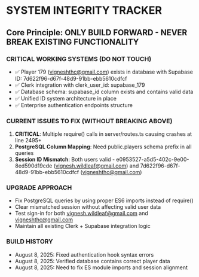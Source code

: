# SYSTEM INTEGRITY TRACKER
## Core Principle: ONLY BUILD FORWARD - NEVER BREAK EXISTING FUNCTIONALITY

### CRITICAL WORKING SYSTEMS (DO NOT TOUCH)
- ✅ Player 179 (vigneshthc@gmail.com) exists in database with Supabase ID: 7d622f96-d67f-48d9-91bb-ebb5610cdfcf
- ✅ Clerk integration with clerk_user_id: supabase_179
- ✅ Database schema: supabase_id column exists and contains valid data
- ✅ Unified ID system architecture in place
- ✅ Enterprise authentication endpoints structure

### CURRENT ISSUES TO FIX (WITHOUT BREAKING ABOVE)
1. **CRITICAL**: Multiple require() calls in server/routes.ts causing crashes at line 2495+
2. **PostgreSQL Column Mapping**: Need public.players schema prefix in all queries
3. **Session ID Mismatch**: Both users valid - e0953527-a5d5-402c-9e00-8ed590d19cde (vignesh.wildleaf@gmail.com) and 7d622f96-d67f-48d9-91bb-ebb5610cdfcf (vigneshthc@gmail.com)

### UPGRADE APPROACH
- Fix PostgreSQL queries by using proper ES6 imports instead of require()
- Clear mismatched session without affecting valid user data
- Test sign-in for both vignesh.wildleaf@gmail.com and vigneshthc@gmail.com
- Maintain all existing Clerk + Supabase integration logic

### BUILD HISTORY
- August 8, 2025: Fixed authentication hook syntax errors
- August 8, 2025: Verified database contains correct player data
- August 8, 2025: Need to fix ES module imports and session alignment